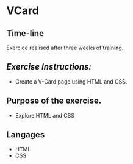 # VCard

## Time-line
Exercice realised after three weeks of training.

## _Exercise Instructions:_ 

* Create a V-Card page using HTML and CSS. 

## Purpose of the exercise. 

* Explore HTML and CSS
    
## Langages

* HTML 
* CSS
